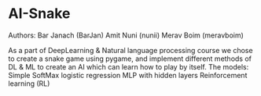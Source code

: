 # AI-Snake
Authors:
Bar Janach (BarJan)
Amit Nuni (nunii)
Merav Boim (meravboim)

As a part of DeepLearning & Natural language processing course we chose to create a snake game using pygame, and implement different 
methods of DL & ML to create an AI which can learn how to play by itself.
The models:
Simple SoftMax logistic regression
MLP with hidden layers
Reinforcement learning (RL)
